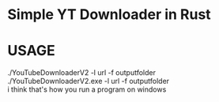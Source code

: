 
# Simple YT Downloader in Rust
# USAGE
./YouTubeDownloaderV2 -l url -f outputfolder <br>
./YouTubeDownloaderV2.exe -l url -f outputfolder <br>
i think that's how you run a program on windows
